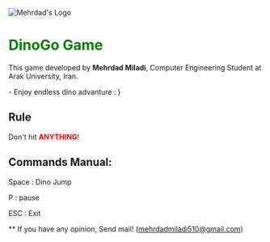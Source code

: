 ![Mehrdad's Logo](https://s3.ca-central-1.amazonaws.com/logojoy/logos/209515834/noBgColor.png?18073.700000001118)
# <font color="green">DinoGo Game</font>

This game developed by **Mehrdad Miladi**, Computer Engineering Student at Arak University, Iran.


\- Enjoy endless dino advanture : )

## Rule
Don't hit <font color="red">**ANYTHING**</font>!

## Commands Manual:
Space : Dino Jump

P : pause

ESC : Exit



** If you have any opinion, Send mail! (mehrdadmiladi510@gmail.com)
